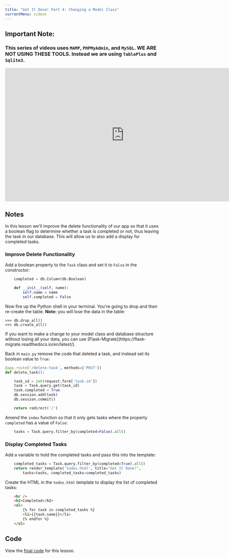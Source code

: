 ```yaml
---
title: "Get It Done! Part 4: Changing a Model Class"
currentMenu: videos
---
```


## Important Note:

### This series of videos uses `MAMP`, `PHPMyAdmin`, and `MySQL`.  **WE ARE NOT USING THESE TOOLS.** Instead we are using `TablePlus` and `Sqlite3`.

<div class="youtube-wrapper"><iframe width="776" height="437" src="https://www.youtube-nocookie.com/embed/UmCRcjKIqps?rel=0" frameborder="0" allowfullscreen></iframe></div>

## Notes

In this lesson we'll improve the delete functionality of our app so that it uses a boolean flag to determine whether a task is completed or not, thus leaving the task in our database. This will allow us to also add a display for completed tasks.

### Improve Delete Functionality

Add a boolean property to the `Task` class and set it to `False` in the constructor:

```python
    completed = db.Column(db.Boolean)

    def __init__(self, name):
        self.name = name
        self.completed = False
```
Now fire up the Python shell in your terminal. You're going to drop and then re-create the table. **Note:** you will lose the data in the table:

```nohighlight
>>> db.drop_all()
>>> db.create_all()
```

<aside class="aside-pro-tip" markdown="1">
If you want to make a change to your model class and database structure without losing all your data, you can use [Flask-Migrate](https://flask-migrate.readthedocs.io/en/latest/). 
</aside>

Back in `main.py` remove the code that deleted a task, and instead set its boolean value to `True`:

```python
@app.route('/delete-task', methods=['POST'])
def delete_task():

    task_id = int(request.form['task-id'])
    task = Task.query.get(task_id)
    task.completed = True
    db.session.add(task)
    db.session.commit()

    return redirect('/')
```

Amend the `index` function so that it only gets tasks where the property `completed` has a value of `False`:

```python
    tasks = Task.query.filter_by(completed=False).all()
```

### Display Completed Tasks

Add a variable to hold the completed tasks and pass this into the template:

```python
    completed_tasks = Task.query.filter_by(completed=True).all()
    return render_template('todos.html', title="Get It Done!", 
        tasks=tasks, completed_tasks=completed_tasks)
```

Create the HTML in the `todos.html` template to display the list of completed tasks:

```HTML
    <hr />
    <h2>Completed</h2>
    <ul>
        {% for task in completed_tasks %}
        <li>{{task.name}}</li>
        {% endfor %}
    </ul>
```

## Code

View the [final code](https://github.com/devetrycodeforward/get-it-done/tree/ae2143209b9d30afe54350c1e10711d037522c32) for this lesson.
